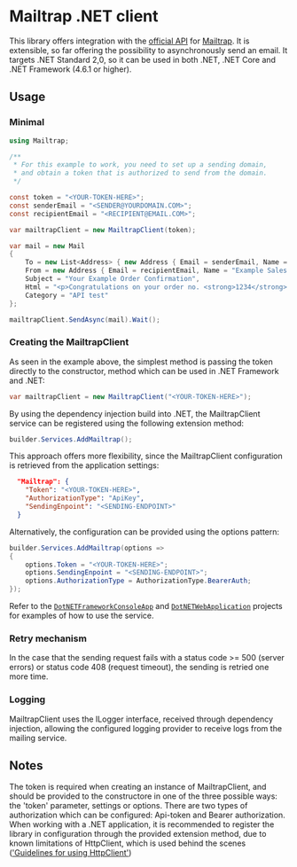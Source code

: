# Mailtrap .NET client

This library offers integration with the [official API](https://api-docs.mailtrap.io/) for [Mailtrap](https://mailtrap.io).
It is extensible, so far offering the possibility to asynchronously send an email.
It targets .NET Standard 2,0, so it can be used in both .NET, .NET Core and .NET Framework (4.6.1 or higher). 

## Usage

### Minimal

```cs
using Mailtrap;

/**
 * For this example to work, you need to set up a sending domain,
 * and obtain a token that is authorized to send from the domain.
 */

const token = "<YOUR-TOKEN-HERE>";
const senderEmail = "<SENDER@YOURDOMAIN.COM>";
const recipientEmail = "<RECIPIENT@EMAIL.COM>";

var mailtrapClient = new MailtrapClient(token);

var mail = new Mail
{
    To = new List<Address> { new Address { Email = senderEmail, Name = "John Doe" } },
    From = new Address { Email = recipientEmail, Name = "Example Sales Team" },
    Subject = "Your Example Order Confirmation",
    Html = "<p>Congratulations on your order no. <strong>1234</strong>.</p>",
    Category = "API test"
};

mailtrapClient.SendAsync(mail).Wait();
```

### Creating the MailtrapClient

As seen in the example above, the simplest method is passing the token directly to the constructor, method which can be used in .NET Framework and .NET:
```cs
var mailtrapClient = new MailtrapClient("<YOUR-TOKEN-HERE>");
```

By using the dependency injection build into .NET, the MailtrapClient service can be registered using the following extension method:
```cs
builder.Services.AddMailtrap();
```

This approach offers more flexibility, since the MailtrapClient configuration is retrieved from the application settings:
```json
  "Mailtrap": {
    "Token": "<YOUR-TOKEN-HERE>",
    "AuthorizationType": "ApiKey",
    "SendingEnpoint": "<SENDING-ENDPOINT>"
  }
```

Alternatively, the configuration can be provided using the options pattern:
```cs
builder.Services.AddMailtrap(options =>
{
    options.Token = "<YOUR-TOKEN-HERE>";
    options.SendingEnpoint = "<SENDING-ENDPOINT>";
    options.AuthorizationType = AuthorizationType.BearerAuth;
});
```

Refer to the [`DotNETFrameworkConsoleApp`](DotNETFrameworkConsoleApp) and [`DotNETWebApplication`](DotNETWebApplication) projects for examples of how to use the service.

### Retry mechanism

In the case that the sending request fails with a status code >= 500 (server errors) or status code 408 (request timeout), the sending is retried one more time.

### Logging

MailtrapClient uses the ILogger interface, received through dependency injection, allowing the configured logging provider to receive logs from the mailing service.

## Notes

The token is required when creating an instance of MailtrapClient, and should be provided to the constructore in one of the three possible ways: the 'token' parameter, settings or options.
There are two types of authorization which can be configured: Api-token and Bearer authorization.
When working with a .NET application, it is recommended to register the library in configuration through the provided extension method, due to known limitations of HttpClient, which is used behind the scenes (['Guidelines for using HttpClient'](https://learn.microsoft.com/en-us/dotnet/fundamentals/networking/http/httpclient-guidelines))
